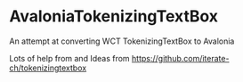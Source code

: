 # AvaloniaTokenizingTextBox
An attempt at converting WCT TokenizingTextBox to Avalonia

Lots of help from and Ideas from https://github.com/iterate-ch/tokenizingtextbox
